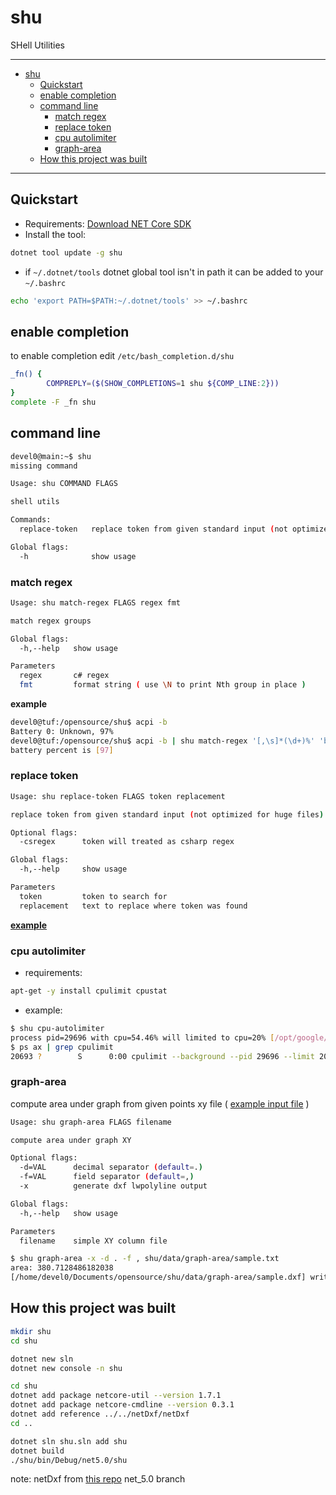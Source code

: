 # shu

<!-- [![NuGet Badge](https://buildstats.info/nuget/shu/)](https://www.nuget.org/packages/shu/) -->

SHell Utilities

<hr/>

<!-- TOC -->
- [shu](#shu)
  * [Quickstart](#quickstart)
  * [enable completion](#enable-completion)
  * [command line](#command-line)
    + [match regex](#match-regex)
    + [replace token](#replace-token)
    + [cpu autolimiter](#cpu-autolimiter)
    + [graph-area](#graph-area)
  * [How this project was built](#how-this-project-was-built)
<!-- TOCEND -->

<hr/>

## Quickstart

- Requirements: [Download NET Core SDK](https://dotnet.microsoft.com/download)
- Install the tool:

```sh
dotnet tool update -g shu
```

- if `~/.dotnet/tools` dotnet global tool isn't in path it can be added to your `~/.bashrc`

```sh
echo 'export PATH=$PATH:~/.dotnet/tools' >> ~/.bashrc
```

## enable completion

to enable completion edit `/etc/bash_completion.d/shu`

```sh
_fn() {  
        COMPREPLY=($(SHOW_COMPLETIONS=1 shu ${COMP_LINE:2}))
}
complete -F _fn shu
```

## command line

```sh
devel0@main:~$ shu
missing command

Usage: shu COMMAND FLAGS

shell utils

Commands:
  replace-token   replace token from given standard input (not optimized for huge files)

Global flags:
  -h              show usage
```

### match regex

```sh
Usage: shu match-regex FLAGS regex fmt

match regex groups

Global flags:
  -h,--help   show usage

Parameters
  regex       c# regex
  fmt         format string ( use \N to print Nth group in place )
```

**example**

```sh
devel0@tuf:/opensource/shu$ acpi -b
Battery 0: Unknown, 97%
devel0@tuf:/opensource/shu$ acpi -b | shu match-regex '[,\s]*(\d+)%' 'battery percent is [\\1]'
battery percent is [97]
```

### replace token

```sh
Usage: shu replace-token FLAGS token replacement

replace token from given standard input (not optimized for huge files)

Optional flags:
  -csregex      token will treated as csharp regex

Global flags:
  -h,--help     show usage

Parameters
  token         token to search for
  replacement   text to replace where token was found
```

[**example**](https://github.com/devel0/security-manager/blob/8ed0f574fa649d5131d2ea2ea8e2dea5338500d2/docker/Dockerfile#L49-L52)

### cpu autolimiter

- requirements:

```sh
apt-get -y install cpulimit cpustat
```

- example:

```sh
$ shu cpu-autolimiter
process pid=29696 with cpu=54.46% will limited to cpu=20% [/opt/google/chrome/nacl_helper]
$ ps ax | grep cpulimit
20693 ?        S      0:00 cpulimit --background --pid 29696 --limit 20
```

### graph-area

compute area under graph from given points xy file ( [example input file](data/graph-area/sample.txt) )

```sh
Usage: shu graph-area FLAGS filename

compute area under graph XY

Optional flags:
  -d=VAL      decimal separator (default=.)
  -f=VAL      field separator (default=,)
  -x          generate dxf lwpolyline output

Global flags:
  -h,--help   show usage

Parameters
  filename    simple XY column file
```

```sh
$ shu graph-area -x -d . -f , shu/data/graph-area/sample.txt
area: 380.7128486182038
[/home/devel0/Documents/opensource/shu/data/graph-area/sample.dxf] written.
```

## How this project was built

```sh
mkdir shu
cd shu

dotnet new sln
dotnet new console -n shu

cd shu
dotnet add package netcore-util --version 1.7.1
dotnet add package netcore-cmdline --version 0.3.1
dotnet add reference ../../netDxf/netDxf
cd ..

dotnet sln shu.sln add shu
dotnet build
./shu/bin/Debug/net5.0/shu
```

note: netDxf from [this repo](https://github.com/haplokuon/netDxf/tree/net_5.0) net_5.0 branch